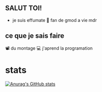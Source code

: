 ## SALUT TOI!
+ je suis effumate
💙 fan de gmod a vie mdr
## ce que je sais faire
📽 du montage
💻 j'aprend la programation

# stats
[![Anurag's GitHub stats](https://github-readme-stats.vercel.app/api?username=anuraghazra)](https://github.com/anuraghazra/github-readme-stats)
